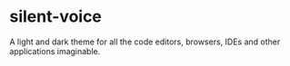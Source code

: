 # silent-voice
A light and dark theme for all the code editors, browsers, IDEs and other applications imaginable.
